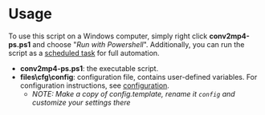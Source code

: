 # **Usage**

To use this script on a Windows computer, simply right click **conv2mp4-ps.ps1** and choose "*Run with Powershell*". Additionally, you can run the script as a [scheduled task](/docs/SCHEDULED_TASK.md) for full automation.

* **conv2mp4-ps.ps1**: the executable script.
* **files\cfg\config**: configuration file, contains user-defined variables. For configuration instructions, see [configuration](/docs/CONFIGURATION.md).
    - *NOTE: Make a copy of config.template, rename it `config` and customize your settings there*
